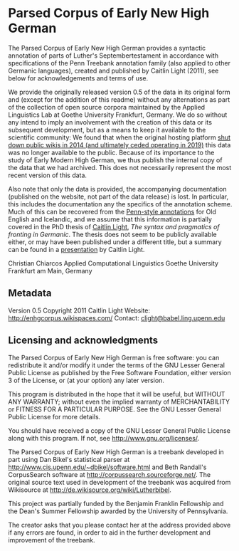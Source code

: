 # Parsed Corpus of Early New High German

The Parsed Corpus of Early New High German provides a syntactic annotation of parts of Luther's Septembertestament in accordance with specifications of the Penn Treebank annotation family (also applied to other Germanic languages), created and published by Caitlin Light (2011), see below for acknowledgements and terms of use.

We provide the originally released version 0.5 of the data in its original form and (except for the addition of this readme) without any alternations as part of the collection of open source corpora maintained by the Applied Linguistics Lab at Goethe University Frankfurt, Germany. We do so without any intend to imply an involvement with the creation of this data or its subsequent development, but as a means to keep it available to the scientific community: We found that when the original hosting platform [shut down public wikis in 2014 (and ultimately ceded operating in 2019)](https://en.wikipedia.org/wiki/Wikispaces) this data was no longer available to the public. Because of its importance to the study of Early Modern High German, we thus publish the internal copy of the data that we had archived. This does not necessarily represent the most recent version of this data.

Also note that only the data is provided, the accompanying documentation (published on the website, not part of the data release) is lost. In particular, this includes the documentation any the specifics of the annotation scheme. Much of this can be recovered from the [Penn-style annotations](https://www.ling.upenn.edu/hist-corpora/other-corpora.html) for Old English and Icelandic, and we assume that this information is partially covered in the PhD thesis of [Caitlin Light](https://www.ling.upenn.edu/~clight/), _The syntax and pragmatics of fronting in Germanic_. The thesis does not seem to be publicly available either, or may have been published under a different title, but a summary can be found in a [presentation](http://www.ling.upenn.edu/~clight/newcastle-talk.pdf) by Caitlin Light.

Christian Chiarcos
Applied Computational Linguistics
Goethe University Frankfurt am Main, Germany

## Metadata

Version 0.5
Copyright 2011 Caitlin Light
Website: http://enhgcorpus.wikispaces.com/
Contact: clight@babel.ling.upenn.edu

## Licensing and acknowledgments

The Parsed Corpus of Early New High German
is free software: you can redistribute it and/or modify
it under the terms of the GNU Lesser General Public License as published by
the Free Software Foundation, either version 3 of the License, or
(at your option) any later version.

This program is distributed in the hope that it will be useful,
but WITHOUT ANY WARRANTY; without even the implied warranty of
MERCHANTABILITY or FITNESS FOR A PARTICULAR PURPOSE.  See the
GNU Lesser General Public License for more details.

You should have received a copy of the GNU Lesser General Public License
along with this program.  If not, see <http://www.gnu.org/licenses/>.

The Parsed Corpus of Early New High German is a treebank developed in 
part using Dan Bikel's statistical parser at 
<http://www.cis.upenn.edu/~dbikel/software.html> and Beth Randall's 
CorpusSearch software at <http://corpussearch.sourceforge.net/>. The 
original source text used in development of the treebank was acquired 
from Wikisource at <http://de.wikisource.org/wiki/Lutherbibel>.

This project was partially funded by the Benjamin Franklin Fellowship and
the Dean's Summer Fellowship awarded by the University of Pennsylvania.

The creator asks that you please contact her at the address provided above
if any errors are found, in order to aid in the further development and
improvement of the treebank.